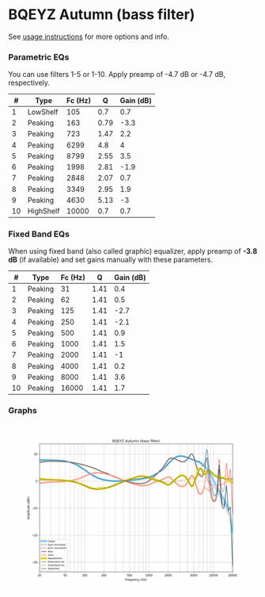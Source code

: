 # BQEYZ Autumn (bass filter)
See [usage instructions](https://github.com/jaakkopasanen/AutoEq#usage) for more options and info.

### Parametric EQs
You can use filters 1-5 or 1-10. Apply preamp of -4.7 dB or -4.7 dB, respectively.

|   # | Type      |   Fc (Hz) |    Q |   Gain (dB) |
|-----|-----------|-----------|------|-------------|
|   1 | LowShelf  |       105 | 0.7  |         0.7 |
|   2 | Peaking   |       163 | 0.79 |        -3.3 |
|   3 | Peaking   |       723 | 1.47 |         2.2 |
|   4 | Peaking   |      6299 | 4.8  |         4   |
|   5 | Peaking   |      8799 | 2.55 |         3.5 |
|   6 | Peaking   |      1998 | 2.81 |        -1.9 |
|   7 | Peaking   |      2848 | 2.07 |         0.7 |
|   8 | Peaking   |      3349 | 2.95 |         1.9 |
|   9 | Peaking   |      4630 | 5.13 |        -3   |
|  10 | HighShelf |     10000 | 0.7  |         0.7 |

### Fixed Band EQs
When using fixed band (also called graphic) equalizer, apply preamp of **-3.8 dB** (if available) and set gains manually with these parameters.

|   # | Type    |   Fc (Hz) |    Q |   Gain (dB) |
|-----|---------|-----------|------|-------------|
|   1 | Peaking |        31 | 1.41 |         0.4 |
|   2 | Peaking |        62 | 1.41 |         0.5 |
|   3 | Peaking |       125 | 1.41 |        -2.7 |
|   4 | Peaking |       250 | 1.41 |        -2.1 |
|   5 | Peaking |       500 | 1.41 |         0.9 |
|   6 | Peaking |      1000 | 1.41 |         1.5 |
|   7 | Peaking |      2000 | 1.41 |        -1   |
|   8 | Peaking |      4000 | 1.41 |         0.2 |
|   9 | Peaking |      8000 | 1.41 |         3.6 |
|  10 | Peaking |     16000 | 1.41 |         1.7 |

### Graphs
![](./BQEYZ%20Autumn%20(bass%20filter).png)

